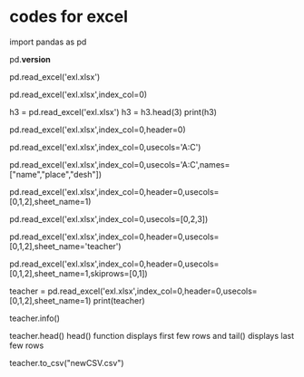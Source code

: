 # codes for excel
import pandas as pd

pd.__version__

pd.read_excel('exl.xlsx')

pd.read_excel('exl.xlsx',index_col=0)

h3 = pd.read_excel('exl.xlsx')
h3 = h3.head(3)
print(h3)

pd.read_excel('exl.xlsx',index_col=0,header=0)

pd.read_excel('exl.xlsx',index_col=0,usecols='A:C')

pd.read_excel('exl.xlsx',index_col=0,usecols='A:C',names=["name","place","desh"])

pd.read_excel('exl.xlsx',index_col=0,header=0,usecols=[0,1,2],sheet_name=1)

pd.read_excel('exl.xlsx',index_col=0,usecols=[0,2,3])

pd.read_excel('exl.xlsx',index_col=0,header=0,usecols=[0,1,2],sheet_name='teacher')

pd.read_excel('exl.xlsx',index_col=0,header=0,usecols=[0,1,2],sheet_name=1,skiprows=[0,1])

teacher = pd.read_excel('exl.xlsx',index_col=0,header=0,usecols=[0,1,2],sheet_name=1)
print(teacher)

teacher.info()

teacher.head()
 head() function displays first few rows and tail() displays last few rows

 teacher.to_csv("newCSV.csv")

